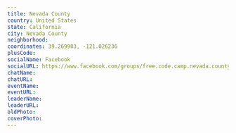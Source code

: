 ```yaml
---
title: Nevada County
country: United States
state: California
city: Nevada County
neighborhood: 
coordinates: 39.269983, -121.026236
plusCode:
socialName: Facebook
socialURL: https://www.facebook.com/groups/free.code.camp.nevada.county
chatName:
chatURL:
eventName:
eventURL:
leaderName:
leaderURL:
oldPhoto: 
coverPhoto:
---
```

